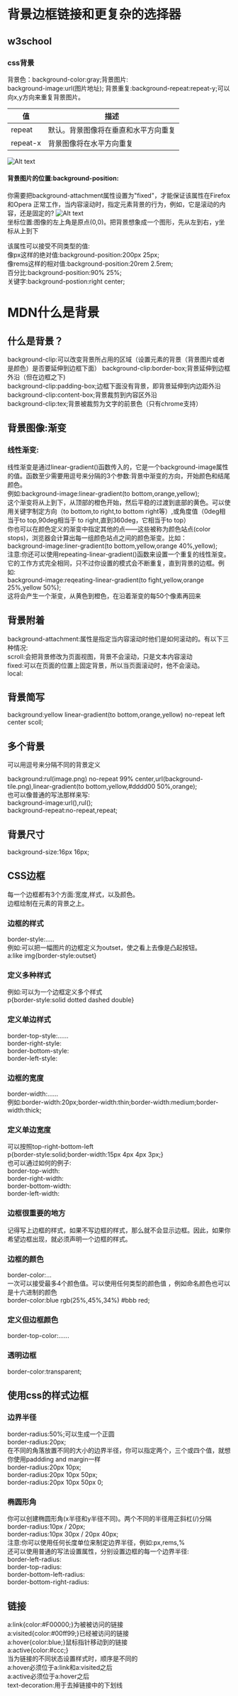 # 背景边框链接和更复杂的选择器
## w3school
### css背景
  背景色：background-color:gray;背景图片:  
  background-image:url(图片地址); 背景重复:background-repeat:repeat-y;可以向x,y方向来重复背景图片。

  值|描述
  ---|---
  repeat|默认。背景图像将在垂直和水平方向重复
  repeat-x|背景图像将在水平方向重复


  ![Alt text](images/b_css.png)
  #### 背景图片的位置:background-position:
  你需要把background-attachment属性设置为"fixed"，才能保证该属性在Firefox和Opera 正常工作，当内容滚动时，指定元素背景的行为，例如，它是滚动的内容，还是固定的?
  ![Alt text](images/css_b.png)  
  坐标位置:图像的左上角是原点(0,0)。把背景想象成一个图形，先从左到右，y坐标从上到下  

  该属性可以接受不同类型的值:  
  像px这样的绝对值:background-position:200px 25px;  
  像rems这样的相对值:background-position:20rem 2.5rem;  
  百分比:background-position:90%  25%;  
  关键字:background-postion:right center;  


# MDN什么是背景
## 什么是背景？
background-clip:可以改变背景所占用的区域（设置元素的背景（背景图片或者是颜色）是否要延伸到边框下面）
background-clip:border-box;背景延伸到边框外沿（但在边框之下)  
background-clip:padding-box;边框下面没有背景，即背景延伸到内边距外沿  
background-clip:content-box;背景裁剪到内容区外沿  
background-clip:tex;背景被裁剪为文字的前景色（只有chrome支持）  
## 背景图像:渐变  
### 线性渐变:  
线性渐变是通过linear-gradient()函数传入的，它是一个background-image属性的值。函数至少需要用逗号来分隔的3个参数:背景中渐变的方向，开始颜色和结尾颜色。  
例如:background-image:linear-gradient(to bottom,orange,yellow);  
这个渐变将从上到下，从顶部的橙色开始，然后平稳的过渡到底部的黄色。可以使用关键字制定方向（to bottom,to right,to bottom right等）,或角度值（0deg相当于to top,90deg相当于  to right,直到360deg，它相当于to top）  
你也可以在颜色定义的渐变中指定其他的点——这些被称为颜色站点(color stops)，浏览器会计算出每一组颜色站点之间的颜色渐变。比如：  
background-image:liner-gradient(to bottom,yellow,orange 40%,yellow);  
注意:你还可以使用repeating-linear-gradient()函数来设置一个重复的线性渐变。它的工作方式完全相同，只不过你设置的模式会不断重复，直到背景的边框。例如:  
background-image:reqeating-linear-gradient(to fight,yellow,orange 25%,yellow 50%);  
这将会产生一个渐变，从黄色到橙色，在沿着渐变的每50个像素再回来  
## 背景附着  
background-attachment:属性是指定当内容滚动时他们是如何滚动的。有以下三种情况:  
scroll:会把背景修改为页面视图，背景不会滚动，只是文本内容滚动  
fixed:可以在页面的位置上固定背景，所以当页面滚动时，他不会滚动。  
local:  
## 背景简写  
background:yellow linear-gradient(to bottom,orange,yellow) no-repeat left center scoll;  
## 多个背景  
可以用逗号来分隔不同的背景定义  

background:rul(image.png) no-repeat 99% center,url(background-tile.png),linear-gradient(to bottom,yellow,#dddd00 50%,orange);  
也可以像普通的写法那样来写:  
background-image:url(),rul();  
background-repeat:no-repeat,repeat;  
## 背景尺寸  
background-size:16px 16px;  
## CSS边框  
每一个边框都有3个方面:宽度,样式，以及颜色。  
边框绘制在元素的背景之上。  
### 边框的样式  
border-style:.....  
例如:可以把一幅图片的边框定义为outset，使之看上去像是凸起按钮。  
a:like img{border-style:outset}  
### 定义多种样式  
例如:可以为一个边框定义多个样式  
p{border-style:solid dotted dashed double}  
### 定义单边样式  
border-top-style:......  
border-right-style:  
border-bottom-style:  
border-left-style:  
### 边框的宽度  
border-width:......  
例如:border-width:20px;border-width:thin;border-width:medium;border-width:thick;  
### 定义单边宽度  
可以按照top-right-bottom-left  
p{border-style:solid;border-width:15px 4px 4px 3px;}  
也可以通过如何的例子:  
border-top-width:  
border-right-width:  
border-bottom-width:  
border-left-width:  
### 边框很重要的地方  
记得写上边框的样式，如果不写边框的样式，那么就不会显示边框。因此，如果你希望边框出现，就必须声明一个边框的样式。  
### 边框的颜色  
border-color:...  
一次可以接受最多4个颜色值。可以使用任何类型的颜色值 ，例如命名颜色也可以是十六进制的颜色  
border-color:blue rgb(25%,45%,34%) #bbb red;  
### 定义但边框颜色  
border-top-color:......  
### 透明边框  
border-color:transparent;  
## 使用css的样式边框  
### 边界半径  
border-radius:50%;可以生成一个正圆  
border-radius:20px;  
在不同的角落放置不同的大小的边界半径，你可以指定两个，三个或四个值，就想你使用paddding and  margin一样  
border-radius:20px 10px;  
border-radius:20px 10px 50px;  
border-radius:20px 10px 50px 0;  
### 椭圆形角  
你可以创建椭圆形角(x半径和y半径不同)。两个不同的半径用正斜杠(/)分隔  
border-radius:10px / 20px;  
border-radius:10px 30px / 20px 40px;  
注意:你可以使用任何长度单位来制定边界半径，例如:px,rems,%  
还可以使用普通的写法设置属性，分别设置边框的每一个边界半径:  
border-left-radius:  
border-top-radius:  
border-bottom-left-radius:  
border-bottom-right-radius:  
## 链接  
a:link{color:#F00000;}为被被访问的链接  
a:visited{color:#00ff99;}已经被访问的链接  
a:hover{color:blue;}鼠标指针移动到的链接  
a:active{color:#ccc;}  
当为链接的不同状态设置样式时，顺序是不同的  
a:hover必须位于a:link和a:visited之后  
a:active必须位于a:hover之后  
text-decoration:用于去掉链接中的下划线  
 





 
